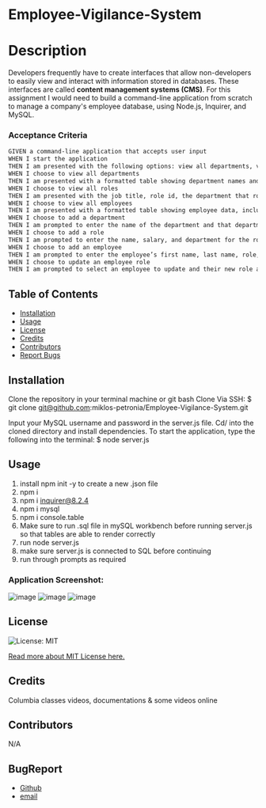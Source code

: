# Employee-Vigilance-System

# Description
Developers frequently have to create interfaces that allow non-developers to easily view and interact with information stored in databases. These interfaces are called **content management systems (CMS)**. For this assignment I would need to build a command-line application from scratch to manage a company's employee database, using Node.js, Inquirer, and MySQL.

### Acceptance Criteria

```md
GIVEN a command-line application that accepts user input
WHEN I start the application
THEN I am presented with the following options: view all departments, view all roles, view all employees, add a department, add a role, add an employee, and update an employee role
WHEN I choose to view all departments
THEN I am presented with a formatted table showing department names and department ids
WHEN I choose to view all roles
THEN I am presented with the job title, role id, the department that role belongs to, and the salary for that role
WHEN I choose to view all employees
THEN I am presented with a formatted table showing employee data, including employee ids, first names, last names, job titles, departments, salaries, and managers that the employees report to
WHEN I choose to add a department
THEN I am prompted to enter the name of the department and that department is added to the database
WHEN I choose to add a role
THEN I am prompted to enter the name, salary, and department for the role and that role is added to the database
WHEN I choose to add an employee
THEN I am prompted to enter the employee’s first name, last name, role, and manager, and that employee is added to the database
WHEN I choose to update an employee role
THEN I am prompted to select an employee to update and their new role and this information is updated in the database 
```

## Table of Contents
* [Installation](#installation)
* [Usage](#usage)
* [License](#license)
* [Credits](#credits)
* [Contributors](#contributors)
* [Report Bugs](#bugreport)

## Installation
Clone the repository in your terminal machine or git bash
Clone Via SSH: $ git clone git@github.com:miklos-petronia/Employee-Vigilance-System.git

Input your MySQL username and password in the server.js file.
Cd/ into the cloned directory and install dependencies. 
To start the application, type the following into the terminal: $ node server.js

## Usage

 1. install npm init -y to create a new .json file
 2. npm i
 3. npm i inquirer@8.2.4
 4. npm i mysql
 5. npm i console.table
 6. Make sure to run .sql file in mySQL workbench before running server.js so that tables are able to render correctly
 7. run node server.js
 8. make sure server.js is connected to SQL before continuing
 9. run through prompts as required

### Application Screenshot:
![image](https://user-images.githubusercontent.com/113649566/217070407-cc77e2d6-62b3-4755-9263-d7f10a7b24ee.png)
![image](https://user-images.githubusercontent.com/113649566/217071152-85164e80-b8a4-4eac-9dba-c1d37d5b209a.png)
![image](https://user-images.githubusercontent.com/113649566/217071569-91c78bae-141f-49a9-8490-50dd8aaae189.png)


## License 
 ![License: MIT](https://img.shields.io/badge/License-MIT-yellow.svg) 

[Read more about MIT License here.](https://opensource.org/licenses/MIT)

## Credits
Columbia classes videos, documentations & some videos online

## Contributors
N/A

## BugReport

- [Github](https://github.com/miklos-petronia)
- [email](mailto:miklos.petronia@hotmail.com)
